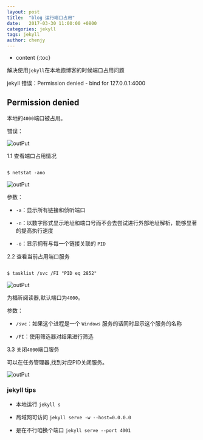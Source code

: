 ```yaml
---
layout: post
title:  "blog 运行端口占用"
date:   2017-03-30 11:00:00 +0800
categories: jekyll 
tags: jekyll
author: chenjy
---
```


* content
{:toc}

解决使用`jekyll`在本地跑博客的时候端口占用问题




jekyll 错误：Permission denied - bind for 127.0.0.1:4000

## Permission denied

本地的`4000`端口被占用。

错误：

![outPut](http://wx2.sinaimg.cn/mw690/c584f169gy1fem01b5mohj20gy02rjra.jpg)

1.1 查看端口占用情况

```xml

$ netstat -ano

```

![outPut](http://wx4.sinaimg.cn/mw690/c584f169gy1fem01cbyy6j20gx00i0sh.jpg)

参数：

* `-a`：显示所有链接和侦听端口

* `-n`：以数字形式显示地址和端口号而不会去尝试进行外部地址解析，能够显著的提高执行速度

* `-o`：显示拥有与每一个链接关联的 `PID`


2.2 查看当前占用端口服务

```xml

$ tasklist /svc /FI "PID eq 2852"

```

![outPut](http://wx4.sinaimg.cn/mw690/c584f169gy1fem01cnxtmj20ik04gt8k.jpg)

为福昕阅读器,默认端口为`4000`。

参数：

* `/svc`：如果这个进程是一个 `Windows` 服务的话同时显示这个服务的名称

* `/FI`：使用筛选器对结果进行筛选


3.3 关闭`4000`端口服务

可以在任务管理器,找到对应PID关闭服务。

![outPut](http://wx1.sinaimg.cn/mw690/c584f169gy1fem08jifucj20ar03lq2t.jpg)


### jekyll tips

* 本地运行 `jekyll s`

* 局域网可访问 `jekyll serve -w --host=0.0.0.0` 

* 是在不行咱换个端口 `jekyll serve --port 4001`











